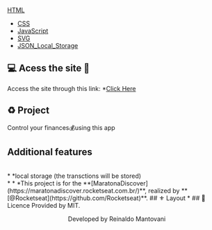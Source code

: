  [HTML](#)
- [CSS](#)
- [JavaScript](#)
- [SVG](#)
- [JSON_Local_Storage](#)
## 💻 Acess the site 🚀
Access the site through this link:
*[Click Here](https://dev-finances-eight.vercel.app/)
## ♻️ Project
Control your finances💰using this app
## Additional features
<br/>
*
*local storage (the transctions will be stored)<br/>*
*
*This project is for the **[MaratonaDiscover](https://maratonadiscover.rocketseat.com.br/)**, realized by **[@Rocketseat](https://github.com/Rocketseat)**.
## ⚜️ Layout
*
## 🔑 Licence 
Provided by MIT.
<p align="center">Developed by Reinaldo Mantovani</p>
